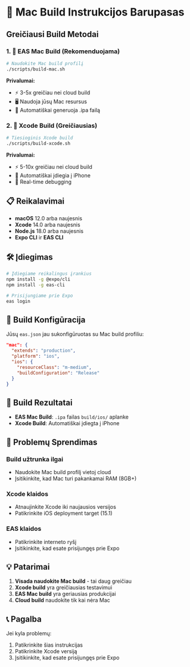 # 🍎 Mac Build Instrukcijos Barupasas

## Greičiausi Build Metodai

### 1. 🚀 EAS Mac Build (Rekomenduojama)
```bash
# Naudokite Mac build profilį
./scripts/build-mac.sh
```

**Privalumai:**
- ⚡ 3-5x greičiau nei cloud build
- 🖥️ Naudoja jūsų Mac resursus
- 📱 Automatiškai generuoja .ipa failą

### 2. 🔨 Xcode Build (Greičiausias)
```bash
# Tiesioginis Xcode build
./scripts/build-xcode.sh
```

**Privalumai:**
- ⚡ 5-10x greičiau nei cloud build
- 📱 Automatiškai įdiegia į iPhone
- 🧪 Real-time debugging

## 📋 Reikalavimai

- **macOS** 12.0 arba naujesnis
- **Xcode** 14.0 arba naujesnis
- **Node.js** 18.0 arba naujesnis
- **Expo CLI** ir **EAS CLI**

## 🛠️ Įdiegimas

```bash
# Įdiegiame reikalingus įrankius
npm install -g @expo/cli
npm install -g eas-cli

# Prisijungiame prie Expo
eas login
```

## 🔧 Build Konfigūracija

Jūsų `eas.json` jau sukonfigūruotas su Mac build profiliu:

```json
"mac": {
  "extends": "production",
  "platform": "ios",
  "ios": {
    "resourceClass": "m-medium",
    "buildConfiguration": "Release"
  }
}
```

## 📱 Build Rezultatai

- **EAS Mac Build**: `.ipa` failas `build/ios/` aplanke
- **Xcode Build**: Automatiškai įdiegta į iPhone

## 🚨 Problemų Sprendimas

### Build užtrunka ilgai
- Naudokite Mac build profilį vietoj cloud
- Įsitikinkite, kad Mac turi pakankamai RAM (8GB+)

### Xcode klaidos
- Atnaujinkite Xcode iki naujausios versijos
- Patikrinkite iOS deployment target (15.1)

### EAS klaidos
- Patikrinkite interneto ryšį
- Įsitikinkite, kad esate prisijungęs prie Expo

## 💡 Patarimai

1. **Visada naudokite Mac build** - tai daug greičiau
2. **Xcode build** yra greičiausias testavimui
3. **EAS Mac build** yra geriausias produkcijai
4. **Cloud build** naudokite tik kai nėra Mac

## 📞 Pagalba

Jei kyla problemų:
1. Patikrinkite šias instrukcijas
2. Patikrinkite Xcode versiją
3. Įsitikinkite, kad esate prisijungęs prie Expo
